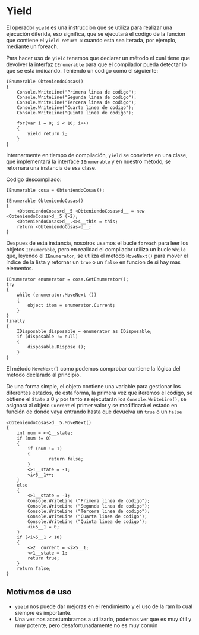 # Yield
El operador `yield` es una instruccion que se utiliza para realizar una ejecución diferida, eso significa, que se ejecutará el codigo de la funcion que contiene el `yield return x` cuando esta sea iterada, por ejemplo, mediante un foreach.

Para hacer uso de `yield` tenemos que declarar un método el cual tiene que devolver la interfaz `IEnumerable` para que el compilador pueda detectar lo que se esta indicando. Teniendo un codigo como el siguiente:
```Csharp
IEnumerable ObteniendoCosas()
{
	Console.WriteLine("Primera linea de codigo");
	Console.WriteLine("Segunda linea de codigo");
	Console.WriteLine("Tercera linea de codigo");
	Console.WriteLine("Cuarta linea de codigo");
	Console.WriteLine("Quinta linea de codigo");
	
	for(var i = 0; i < 10; i++)
	{
		yield return i;
	}
}
```

Internarmente en tiempo de compilación, `yield` se convierte en una clase, que implementará la interface `IEnumerable` y en nuestro método, se retornara una instancia de esa clase.

Codigo descompilado:
```Csharp
IEnumerable cosa = ObteniendoCosas();

IEnumerable ObteniendoCosas()
{
    <ObteniendoCosas>d__5 <ObteniendoCosas>d__ = new <ObteniendoCosas>d__5 (-2);
    <ObteniendoCosas>d__.<>4__this = this;
    return <ObteniendoCosas>d__;
}
```

Despues de esta instancia, nosotros usamos el bucle `foreach` para leer los objetos `IEnumerable`, pero en realidad el compilador utiliza un bucle `While` que, leyendo el `IEnumerator`, se utiliza el metodo `MoveNext()` para mover el índice de la lista y retornar un `true` o un `false` en funcion de si hay mas elementos.

```Csharp
IEnumerator enumerator = cosa.GetEnumerator();
try
{
    while (enumerator.MoveNext ())
    {
        object item = enumerator.Current;
    }
}
finally
{
    IDisposable disposable = enumerator as IDisposable;
    if (disposable != null)
    {
        disposable.Dispose ();
    }
}
```

El método `MoveNext()` como podemos comprobar contiene la lógica del metodo declarado al principio.

De una forma simple, el objeto contiene una variable para gestionar los diferentes estados, de esta forma, la primera vez que iteremos el código, se obtiene el `State` a 0 y por tanto se ejecutarán los `Console.WriteLine()`, se asignará al objeto `Current` el primer valor y se modificará el estado en función de donde vaya entrando hasta que devuelva un `true` o un `false`

```Csharp
<ObteniendoCosas>d__5.MoveNext()
{
    int num = <>1__state;
    if (num != 0)
    {
        if (num != 1)
        {
                return false;
        }
        <>1__state = -1;
        <i>5__1++;
    }
    else
    {
        <>1__state = -1;
        Console.WriteLine ("Primera linea de codigo");
        Console.WriteLine ("Segunda linea de codigo");
        Console.WriteLine ("Tercera linea de codigo");
        Console.WriteLine ("Cuarta linea de codigo");
        Console.WriteLine ("Quinta linea de codigo");
        <i>5__1 = 0;
    }
    if (<i>5__1 < 10)
    {
        <>2__current = <i>5__1;
        <>1__state = 1;
        return true;
    }
    return false;
}
```

## Motivmos de uso
- `yield` nos puede dar mejoras en el rendimiento y el uso de la ram lo cual siempre es importante.
- Una vez nos acostumbramos a utilizarlo, podemos ver que es muy útil y muy potente, pero desafortunadamente no es muy común

